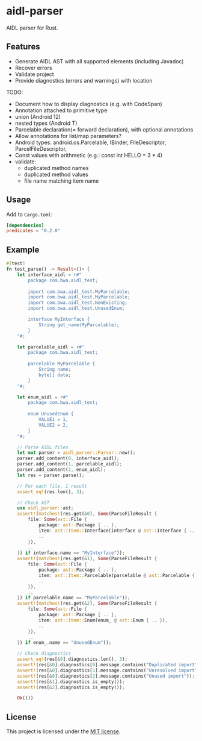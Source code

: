 # aidl-parser

AIDL parser for Rust.

## Features

- Generate AIDL AST with all supported elements (including Javadoc)
- Recover errors
- Validate project
- Provide diagnostics (errors and warnings) with location

TODO:
- Document how to display diagnostics (e.g. with CodeSpan)
- Annotation attached to primitive type
- union (Android 12)
- nested types (Android T)
- Parcelable declaration(= forward declaration), with optional annotations
- Allow annotations for list/map parameters?
- Android types: android.os.Parcelable, IBinder, FileDescriptor, ParcelFileDescriptor, 
- Const values with arithmetic (e.g.: const int HELLO = 3 * 4)
- validate:
  - duplicated method names
  - duplicated method values
  - file name matching item name

## Usage

Add to `Cargo.toml`:

```toml
[dependencies]
predicates = "0.2.0"
```

## Example

```rust
#[test]
fn test_parse() -> Result<()> {
    let interface_aidl = r#"
        package com.bwa.aidl_test;
    
        import com.bwa.aidl_test.MyParcelable;
        import com.bwa.aidl_test.MyParcelable;
        import com.bwa.aidl_test.NonExisting;
        import com.bwa.aidl_test.UnusedEnum;

        interface MyInterface {
            String get_name(MyParcelable);
        }
    "#;

    let parcelable_aidl = r#"
        package com.bwa.aidl_test;
    
        parcelable MyParcelable {
            String name;
            byte[] data;
        }
    "#;

    let enum_aidl = r#"
        package com.bwa.aidl_test;
    
        enum UnusedEnum {
            VALUE1 = 1,
            VALUE2 = 2,
        }
    "#;

    // Parse AIDL files
    let mut parser = aidl_parser::Parser::new();
    parser.add_content(0, interface_aidl);
    parser.add_content(1, parcelable_aidl);
    parser.add_content(2, enum_aidl);
    let res = parser.parse();

    // For each file, 1 result
    assert_eq!(res.len(), 3);

    // Check AST
    use aidl_parser::ast;
    assert!(matches!(res.get(&0), Some(ParseFileResult {
        file: Some(ast::File {
            package: ast::Package { .. },
            item: ast::Item::Interface(interface @ ast::Interface { .. }),
            ..
        }),
        ..
    }) if interface.name == "MyInterface"));
    assert!(matches!(res.get(&1), Some(ParseFileResult {
        file: Some(ast::File {
            package: ast::Package { .. },
            item: ast::Item::Parcelable(parcelable @ ast::Parcelable { .. }),
            ..
        }),
        ..
    }) if parcelable.name == "MyParcelable"));
    assert!(matches!(res.get(&2), Some(ParseFileResult {
        file: Some(ast::File {
            package: ast::Package { .. },
            item: ast::Item::Enum(enum_ @ ast::Enum { .. }),
            ..
        }),
        ..
    }) if enum_.name == "UnusedEnum"));

    // Check diagnostics
    assert_eq!(res[&0].diagnostics.len(), 3);
    assert!(res[&0].diagnostics[0].message.contains("Duplicated import"));
    assert!(res[&0].diagnostics[1].message.contains("Unresolved import"));
    assert!(res[&0].diagnostics[2].message.contains("Unused import"));
    assert!(res[&1].diagnostics.is_empty());
    assert!(res[&2].diagnostics.is_empty());

    Ok(())
```

## License

This project is licensed under the [MIT license](LICENSE).
